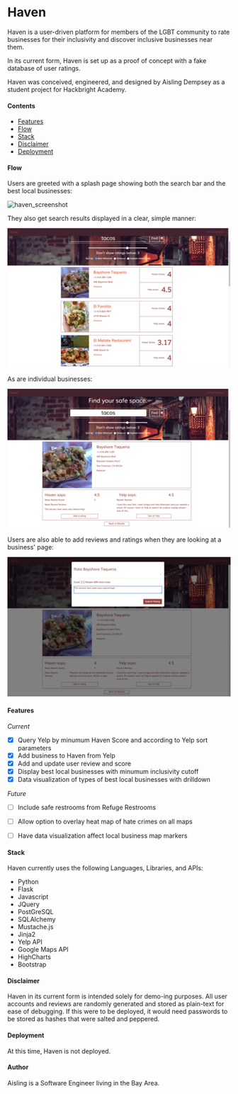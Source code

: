 # Haven

Haven is a user-driven platform for members of the LGBT community to 
rate businesses for their inclusivity and discover inclusive businesses 
near them.

In its current form, Haven is set up as a proof of concept with a fake 
database of user ratings. 

Haven was conceived, engineered, and designed by Aisling Dempsey as a 
student project for Hackbright Academy.

#### Contents
- [Features](#features)
- [Flow](#flow)
- [Stack](#stack)
- [Disclaimer](#disclaimer)
- [Deployment](#deployment)

#### Flow
Users are greeted with a splash page showing both the search bar 
and the best local businesses:

![haven_screenshot](static/images/readme-splash.png)

They also get search results displayed in a clear, simple manner:

![haven_screenshot](static/images/readme-query.png)

As are individual businesses:

![haven_screenshot](static/images/readme-business.png)

Users are also able to add reviews and ratings when they are looking at a business' page:

![haven_screenshot](static/images/readme-review.png)


#### Features
*Current*
- [x] Query Yelp by minumum Haven Score and according to Yelp sort parameters
- [x] Add business to Haven from Yelp
- [x] Add and update user review and score
- [x] Display best local businesses with minumum inclusivity cutoff
- [x] Data visualization of types of best local businesses with drilldown

*Future*
- [ ] Include safe restrooms from Refuge Restrooms
- [ ] Allow option to overlay heat map of hate crimes on all maps
- [ ] Have data visualization affect local business map markers
 

#### Stack
Haven currently uses the following Languages, Libraries, and APIs:
-  Python
-  Flask
-  Javascript
-  JQuery
-  PostGreSQL
-  SQLAlchemy
-  Mustache.js
-  Jinja2
-  Yelp API
-  Google Maps API
-  HighCharts
-  Bootstrap

#### Disclaimer
Haven in its current form is intended solely for demo-ing purposes. 
All user accounts and reviews are randomly generated and stored as 
plain-text for ease of debugging. If this were to be deployed, it would 
need passwords to be stored as hashes that were salted and peppered.

#### Deployment
At this time, Haven is not deployed.

#### Author
Aisling is a Software Engineer living in the Bay Area.
